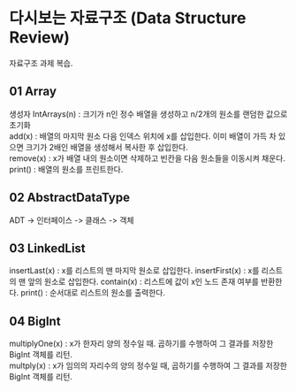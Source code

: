 # 다시보는 자료구조 (Data Structure Review)
자료구조 과제 복습.

## 01 Array
생성자 IntArrays(n) : 크기가 n인 정수 배열을 생성하고 n/2개의 원소를 랜덤한 값으로 초기화  
add(x) : 배열의 마지막 원소 다음 인덱스 위치에 x를 삽입한다. 이미 배열이 가득 차 있으면 크기가 2배인 배열을 생성해서 복사한 후 삽입한다.  
remove(x) : x가 배열 내의 원소이면 삭제하고 빈칸을 다음 원소들을 이동시켜 채운다.   
print() : 배열의 원소를 프린트한다.

## 02 AbstractDataType
ADT -> 인터페이스 -> 클래스 -> 객체  
## 03 LinkedList
insertLast(x) : x를 리스트의 맨 마지막 원소로 삽입한다.
insertFirst(x) : x를 리스트의 맨 앞의 원소로 삽입한다.
contain(x) : 리스트에 값이 x인 노드 존재 여부를 반환한다.
print() : 순서대로 리스트의 원소를 출력한다.  
## 04 BigInt
multiplyOne(x) : x가 한자리 양의 정수일 때. 곱하기를 수행하여 그 결과를 저장한 BigInt 객체를 리턴.  
multply(x) : x가 임의의 자리수의 양의 정수일 때, 곱하기를 수행하여 그 결과를 저장한 BigInt 객체를 리턴.
